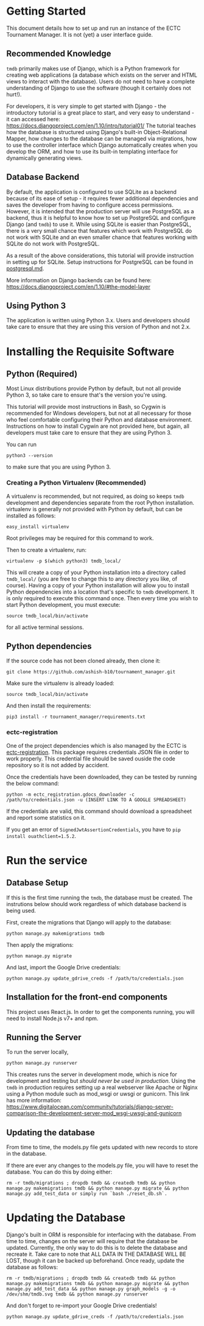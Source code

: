 # Getting Started

This document details how to set up and run an instance of the ECTC Tournament Manager. It is not (yet) a user interface guide.

## Recommended Knowledge
`tmdb` primarily makes use of Django, which is a Python framework for creating web applications (a database which exists on the server and HTML views to interact with the database). Users do not need to have a complete understanding of Django to use the software (though it certainly does not hurt!).

For developers, it is very simple to get started with Django - the introductory tutorial is a great place to start, and very easy to understand - it can accessed here: https://docs.djangoproject.com/en/1.10/intro/tutorial01/ The tutorial teaches how the database is structured using Django's built-in Object-Relational Mapper, how changes to the database can be managed via migrations, how to use the controller interface which Django automatically creates when you develop the ORM, and how to use its built-in templating interface for dynamically generating views.

## Database Backend

By default, the application is configured to use SQLite as a backend because of its ease of setup - it requires fewer additional dependencies and saves the developer from having to configure access permissions. However, it is intended that the production server will use PostgreSQL as a backend, thus it is helpful to know how to set up PostgreSQL and configure Django (and `tmdb`) to use it. While using SQLite is easier than PostgreSQL, there is a very small chance that features which work with PostgreSQL do not work with SQLite and an even smaller chance that features working with SQLite do not work with PostgreSQL.

As a result of the above considerations, this tutorial will provide instruction in setting up for SQLite. Setup instructions for PostgreSQL can be found in [postgresql.md](postgresql.md).

More information on Django backends can be found here: https://docs.djangoproject.com/en/1.10/#the-model-layer

## Using Python 3

The application is written using Python 3.x. Users and developers should take care to ensure that they are using this version of Python and not 2.x.

# Installing the Requisite Software

## Python (Required)

Most Linux distributions provide Python by default, but not all provide Python 3, so take care to ensure that's the version you're using.

This tutorial will provide most instructions in Bash, so Cygwin is recommended for Windows developers, but not at all necessary for those who feel comfortable configuring their Python and database environment. Instructions on how to install Cygwin are not provided here, but again, all developers must take care to ensure that they are using Python 3.

You can run

    python3 --version

to make sure that you are using Python 3.

### Creating a Python Virtualenv (Recommended)

A virtualenv is recommended, but not required, as doing so keeps `tmdb` development and dependencies separate from the root Python installation. virtualenv is generally not provided with Python by default, but can be installed as follows:

    easy_install virtualenv

Root privileges may be required for this command to work.

Then to create a virtualenv, run:

    virtualenv -p $(which python3) tmdb_local/

This will create a copy of your Python installation into a directory called `tmdb_local/` (you are free to change this to any directory you like, of course). Having a copy of your Python installation will allow you to install Python dependencies into a location that's specific to `tmdb` development. It is only required to execute this command once. Then every time you wish to start Python development, you must execute:

    source tmdb_local/bin/activate

for all active terminal sessions.

## Python dependencies

If the source code has not been cloned already, then clone it:

    git clone https://github.com/ashish-b10/tournament_manager.git

Make sure the virtualenv is already loaded:

    source tmdb_local/bin/activate

And then install the requirements:

    pip3 install -r tournament_manager/requirements.txt

### ectc-registration

One of the project dependencies which is also managed by the ECTC is [ectc-registration](https://github.com/ashish-b10/ectc_registration). This package requires credentials JSON file in order to work properly. This credential file should be saved ouside the code repository so it is not added by accident.

Once the credentials have been downloaded, they can be tested by running the below command:

    python -m ectc_registration.gdocs_downloader -c /path/to/credentials.json -u (INSERT LINK TO A GOOGLE SPREADSHEET)

If the credentials are valid, this command should download a spreadsheet and report some statistics on it.

If you get an error of `SignedJwtAssertionCredentials`, you have to `pip install ouathclient=1.5.2`.

# Run the service

## Database Setup

If this is the first time running the `tmdb`, the database must be created. The instrutions below should work regardless of which database backend is being used.

First, create the migrations that Django will apply to the database:

    python manage.py makemigrations tmdb

Then apply the migrations:

    python manage.py migrate

And last, import the Google Drive credentials:

    python manage.py update_gdrive_creds -f /path/to/credentials.json

## Installation for the front-end components

This project uses React.js. In order to get the components running, you will need to install Node.js v7+ and npm. 

## Running the Server

To run the server locally,

    python manage.py runserver

This creates runs the server in development mode, which is nice for development and testing but *should never be used in production*. Using the `tmdb` in production requires setting up a real webserver like Apache or Nginx using a Python module such as mod_wsgi or uwsgi or gunicorn. This link has more information: https://www.digitalocean.com/community/tutorials/django-server-comparison-the-development-server-mod_wsgi-uwsgi-and-gunicorn

## Updating the database

From time to time, the models.py file gets updated with new records to store in the database. 

If there are ever any changes to the models.py file, you will have to reset the database. You can do this by doing either:

    rm -r tmdb/migrations ; dropdb tmdb && createdb tmdb && python manage.py makemigrations tmdb && python manage.py migrate && python manage.py add_test_data or simply run `bash ./reset_db.sh`.

# Updating the Database

Django's built in ORM is responsible for interfacing with the database. From time to time, changes on the server will require that the database be updated. Currently, the only way to do this is to delete the database and recreate it. Take care to note that ALL DATA IN THE DATABASE WILL BE LOST, though it can be backed up beforehand. Once ready, update the database as follows:

    rm -r tmdb/migrations ; dropdb tmdb && createdb tmdb && python manage.py makemigrations tmdb && python manage.py migrate && python manage.py add_test_data && python manage.py graph_models -g -o /dev/shm/tmdb.svg tmdb && python manage.py runserver

And don't forget to re-import your Google Drive credentials!

    python manage.py update_gdrive_creds -f /path/to/credentials.json
